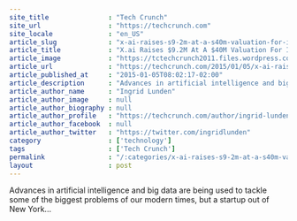 ```yaml
---
site_title               : "Tech Crunch"
site_url                 : "https://techcrunch.com"
site_locale              : "en_US"
article_slug             : "x-ai-raises-s9-2m-at-a-s40m-valuation-for-its-ai-based-email-assistant-who-sets-up-meetings"
article_title            : "X.ai Raises $9.2M At A $40M Valuation For Its AI-Based Email Assistant Who Sets Up Meetings"
article_image            : "https://tctechcrunch2011.files.wordpress.com/2014/05/xai-pain-solution-a-1.png?w=764&h=400&crop=1"
article_url              : "https://techcrunch.com/2015/01/05/x-ai-raises-9-2m-at-a-40m-valuation-for-its-ai-based-email-assistant-who-sets-up-meetings/"
article_published_at     : "2015-01-05T08:02:17-02:00"
article_description      : "Advances in artificial intelligence and big data are being used to tackle some of the biggest problems of our modern times, but a startup out of New York..."
article_author_name      : "Ingrid Lunden"
article_author_image     : null
article_author_biography : null
article_author_profile   : "https://techcrunch.com/author/ingrid-lunden/"
article_author_facebook  : null
article_author_twitter   : "https://twitter.com/ingridlunden"
category                 : ['technology']
tags                     : ['Tech Crunch']
permalink                : "/:categories/x-ai-raises-s9-2m-at-a-s40m-valuation-for-its-ai-based-email-assistant-who-sets-up-meetings/"
layout                   : post
---
```


Advances in artificial intelligence and big data are being used to tackle some of the biggest problems of our modern times, but a startup out of New York...
